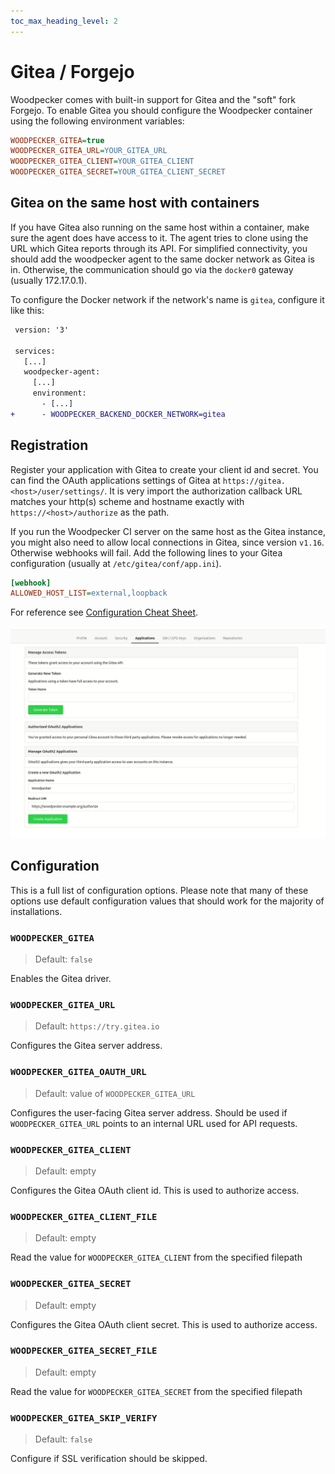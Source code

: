 ```yaml
---
toc_max_heading_level: 2
---
```


# Gitea / Forgejo

Woodpecker comes with built-in support for Gitea and the "soft" fork Forgejo. To enable Gitea you should configure the Woodpecker container using the following environment variables:

```ini
WOODPECKER_GITEA=true
WOODPECKER_GITEA_URL=YOUR_GITEA_URL
WOODPECKER_GITEA_CLIENT=YOUR_GITEA_CLIENT
WOODPECKER_GITEA_SECRET=YOUR_GITEA_CLIENT_SECRET
```

## Gitea on the same host with containers

If you have Gitea also running on the same host within a container, make sure the agent does have access to it.
The agent tries to clone using the URL which Gitea reports through its API. For simplified connectivity, you should add the woodpecker agent to the same docker network as Gitea is in.
Otherwise, the communication should go via the `docker0` gateway (usually 172.17.0.1).

To configure the Docker network if the network's name is `gitea`, configure it like this:

```diff title="docker-compose.yaml"
 version: '3'

 services:
   [...]
   woodpecker-agent:
     [...]
     environment:
       - [...]
+      - WOODPECKER_BACKEND_DOCKER_NETWORK=gitea
```

## Registration

Register your application with Gitea to create your client id and secret. You can find the OAuth applications settings of Gitea at `https://gitea.<host>/user/settings/`. It is very import the authorization callback URL matches your http(s) scheme and hostname exactly with `https://<host>/authorize` as the path.

If you run the Woodpecker CI server on the same host as the Gitea instance, you might also need to allow local connections in Gitea, since version `v1.16`. Otherwise webhooks will fail. Add the following lines to your Gitea configuration (usually at `/etc/gitea/conf/app.ini`).

```ini
[webhook]
ALLOWED_HOST_LIST=external,loopback
```

For reference see [Configuration Cheat Sheet](https://docs.gitea.io/en-us/config-cheat-sheet/#webhook-webhook).

![gitea oauth setup](gitea_oauth.gif)

## Configuration

This is a full list of configuration options. Please note that many of these options use default configuration values that should work for the majority of installations.

### `WOODPECKER_GITEA`

> Default: `false`

Enables the Gitea driver.

### `WOODPECKER_GITEA_URL`

> Default: `https://try.gitea.io`

Configures the Gitea server address.

### `WOODPECKER_GITEA_OAUTH_URL`

> Default: value of `WOODPECKER_GITEA_URL`

Configures the user-facing Gitea server address. Should be used if `WOODPECKER_GITEA_URL` points to an internal URL used for API requests.

### `WOODPECKER_GITEA_CLIENT`

> Default: empty

Configures the Gitea OAuth client id. This is used to authorize access.

### `WOODPECKER_GITEA_CLIENT_FILE`

> Default: empty

Read the value for `WOODPECKER_GITEA_CLIENT` from the specified filepath

### `WOODPECKER_GITEA_SECRET`

> Default: empty

Configures the Gitea OAuth client secret. This is used to authorize access.

### `WOODPECKER_GITEA_SECRET_FILE`

> Default: empty

Read the value for `WOODPECKER_GITEA_SECRET` from the specified filepath

### `WOODPECKER_GITEA_SKIP_VERIFY`

> Default: `false`

Configure if SSL verification should be skipped.

